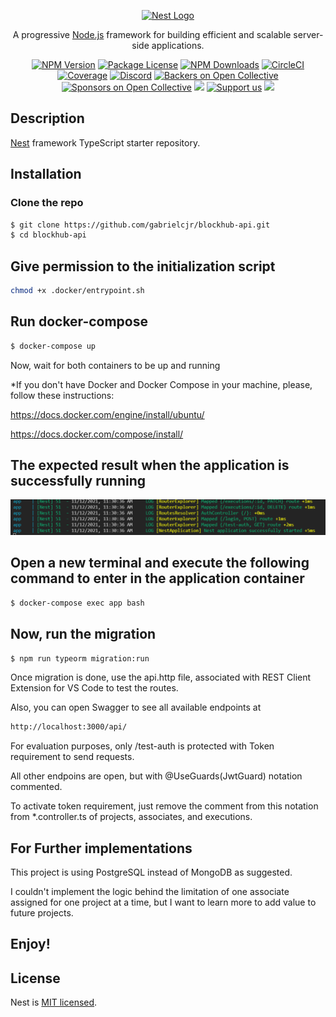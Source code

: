 <p align="center">
  <a href="http://nestjs.com/" target="blank"><img src="https://nestjs.com/img/logo_text.svg" width="320" alt="Nest Logo" /></a>
</p>

[circleci-image]: https://img.shields.io/circleci/build/github/nestjs/nest/master?token=abc123def456
[circleci-url]: https://circleci.com/gh/nestjs/nest

  <p align="center">A progressive <a href="http://nodejs.org" target="_blank">Node.js</a> framework for building efficient and scalable server-side applications.</p>
    <p align="center">
<a href="https://www.npmjs.com/~nestjscore" target="_blank"><img src="https://img.shields.io/npm/v/@nestjs/core.svg" alt="NPM Version" /></a>
<a href="https://www.npmjs.com/~nestjscore" target="_blank"><img src="https://img.shields.io/npm/l/@nestjs/core.svg" alt="Package License" /></a>
<a href="https://www.npmjs.com/~nestjscore" target="_blank"><img src="https://img.shields.io/npm/dm/@nestjs/common.svg" alt="NPM Downloads" /></a>
<a href="https://circleci.com/gh/nestjs/nest" target="_blank"><img src="https://img.shields.io/circleci/build/github/nestjs/nest/master" alt="CircleCI" /></a>
<a href="https://coveralls.io/github/nestjs/nest?branch=master" target="_blank"><img src="https://coveralls.io/repos/github/nestjs/nest/badge.svg?branch=master#9" alt="Coverage" /></a>
<a href="https://discord.gg/G7Qnnhy" target="_blank"><img src="https://img.shields.io/badge/discord-online-brightgreen.svg" alt="Discord"/></a>
<a href="https://opencollective.com/nest#backer" target="_blank"><img src="https://opencollective.com/nest/backers/badge.svg" alt="Backers on Open Collective" /></a>
<a href="https://opencollective.com/nest#sponsor" target="_blank"><img src="https://opencollective.com/nest/sponsors/badge.svg" alt="Sponsors on Open Collective" /></a>
  <a href="https://paypal.me/kamilmysliwiec" target="_blank"><img src="https://img.shields.io/badge/Donate-PayPal-ff3f59.svg"/></a>
    <a href="https://opencollective.com/nest#sponsor"  target="_blank"><img src="https://img.shields.io/badge/Support%20us-Open%20Collective-41B883.svg" alt="Support us"></a>
  <a href="https://twitter.com/nestframework" target="_blank"><img src="https://img.shields.io/twitter/follow/nestframework.svg?style=social&label=Follow"></a>
</p>
  <!--[![Backers on Open Collective](https://opencollective.com/nest/backers/badge.svg)](https://opencollective.com/nest#backer)
  [![Sponsors on Open Collective](https://opencollective.com/nest/sponsors/badge.svg)](https://opencollective.com/nest#sponsor)-->

## Description

[Nest](https://github.com/nestjs/nest) framework TypeScript starter repository.

## Installation

### Clone the repo

```bash
$ git clone https://github.com/gabrielcjr/blockhub-api.git
$ cd blockhub-api
```

## Give permission to the initialization script

```bash
chmod +x .docker/entrypoint.sh 
```

## Run docker-compose

```bash
$ docker-compose up
```

Now, wait for both containers to be up and running

*If you don't have Docker and Docker Compose in your machine, please, follow these instructions:

https://docs.docker.com/engine/install/ubuntu/

https://docs.docker.com/compose/install/

## The expected result when the application is successfully running 

![Image](https://github.com/gabrielcjr/blockhub-api/blob/master/Running_app.png)

## Open a new terminal and execute the following command to enter in the application container

```bash
$ docker-compose exec app bash
```

## Now, run the migration

```bash
$ npm run typeorm migration:run
```

Once migration is done, use the api.http file, associated with REST Client Extension for VS Code to test the routes.

Also, you can open Swagger to see all available endpoints at

```bash
http://localhost:3000/api/
```

For evaluation purposes, only /test-auth is protected with Token requirement to send requests. 

All other endpoins are open, but with @UseGuards(JwtGuard) notation commented. 

To activate token requirement, just remove the comment from this notation from *.controller.ts of projects, associates, and executions.

## For Further implementations

This project is using PostgreSQL instead of MongoDB as suggested. 

I couldn't implement the logic behind the limitation of one associate assigned for one project at a time, but I want to learn more to add value to future projects.

## Enjoy!

## License

Nest is [MIT licensed](LICENSE).
